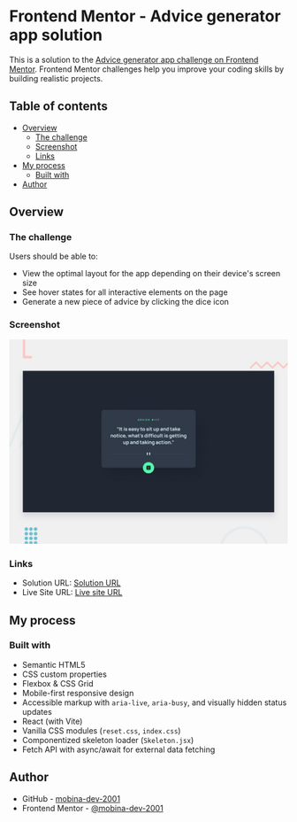 # Frontend Mentor - Advice generator app solution

This is a solution to the [Advice generator app challenge on Frontend Mentor](https://www.frontendmentor.io/challenges/advice-generator-app-QdUG-13db). Frontend Mentor challenges help you improve your coding skills by building realistic projects.

## Table of contents

- [Overview](#overview)
  - [The challenge](#the-challenge)
  - [Screenshot](#screenshot)
  - [Links](#links)
- [My process](#my-process)
  - [Built with](#built-with)
- [Author](#author)

## Overview

### The challenge

Users should be able to:

- View the optimal layout for the app depending on their device's screen size
- See hover states for all interactive elements on the page
- Generate a new piece of advice by clicking the dice icon

### Screenshot

![](./preview.jpg)

### Links

- Solution URL: [Solution URL](https://www.frontendmentor.io/solutions/advice-generator-app-X1FfRXThUP)
- Live Site URL: [Live site URL](https://mobina-dev-2001.github.io/advice-generator-app/)

## My process

### Built with

- Semantic HTML5
- CSS custom properties
- Flexbox & CSS Grid
- Mobile-first responsive design
- Accessible markup with `aria-live`, `aria-busy`, and visually hidden status updates
- React (with Vite)
- Vanilla CSS modules (`reset.css`, `index.css`)
- Componentized skeleton loader (`Skeleton.jsx`)
- Fetch API with async/await for external data fetching

## Author

- GitHub - [mobina-dev-2001](https://github.com/mobina-dev-2001)
- Frontend Mentor - [@mobina-dev-2001](https://www.frontendmentor.io/profile/mobina-dev-2001)
